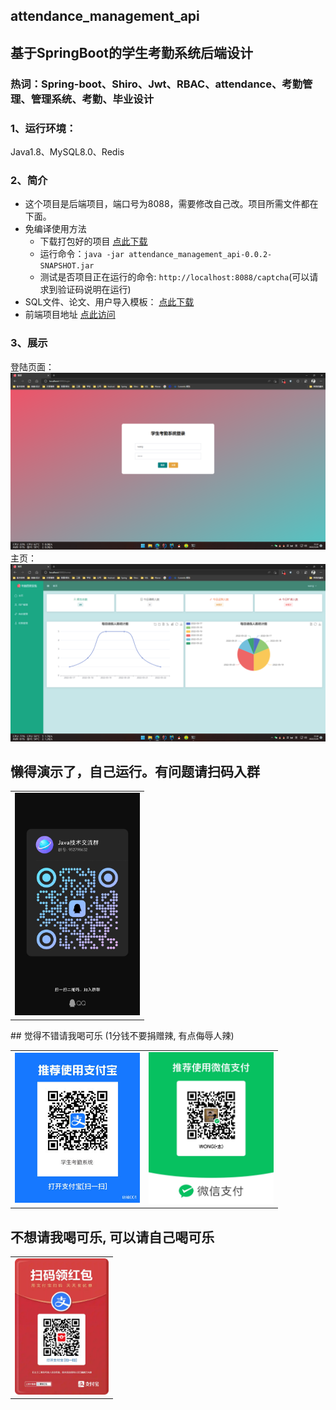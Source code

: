 ## attendance_management_api
## 基于SpringBoot的学生考勤系统后端设计
### 热词：Spring-boot、Shiro、Jwt、RBAC、attendance、考勤管理、管理系统、考勤、毕业设计

### 1、运行环境：
Java1.8、MySQL8.0、Redis <br>

### 2、简介
+ 这个项目是后端项目，端口号为8088，需要修改自己改。项目所需文件都在下面。<br>
+ 免编译使用方法
  + 下载打包好的项目 [点此下载](https://github.com/WongSilver/attendance_management_api/releases)
  + 运行命令：`java -jar attendance_management_api-0.0.2-SNAPSHOT.jar` <br>
  + 测试是否项目正在运行的命令: `http://localhost:8088/captcha`(可以请求到验证码说明在运行)
+ SQL文件、论文、用户导入模板： [点此下载](https://github.com/WongSilver/attendance_management_api/tree/master/src/main/resources/document)
+ 前端项目地址 [点此访问](https://github.com/WongSilver/attendance_management_vue)

### 3、展示
登陆页面：
<img src="src\main\resources\static\img\login.png">
主页：
<img src="src\main\resources\static\img\home.png">

## 懒得演示了，自己运行。有问题请扫码入群
<table>
    <tr>
        <td ><center> <img src="src\main\resources\static\img\qq-qrcode.jpg" width="200px"  alt="Q群"></center></td>
    </tr>
</table>
## 觉得不错请我喝可乐 (1分钱不要捐赠辣, 有点侮辱人辣)
<table>
    <tr>
        <td ><center> <img src="src\main\resources\static\img\alipay.jpg" width="200px"  alt="支付宝收款码"></center></td>
        <td ><center> <img src="src\main\resources\static\img\wechatpay.jpg"  width="200px" alt="微信收款码"></center></td>
    </tr>
</table>

## 不想请我喝可乐, 可以请自己喝可乐
<table>
    <tr>
        <td ><center> <img src="src\main\resources\static\img\alipay-award.jpg" width="150px"  alt="支付宝领红包"></center></td>
    </tr>
</table>

